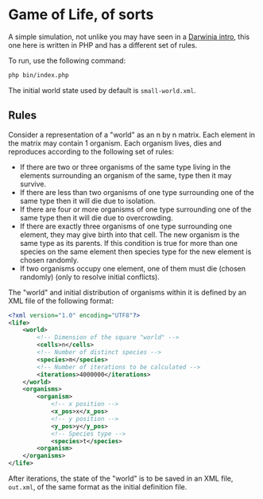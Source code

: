 Game of Life, of sorts
======================

A simple simulation, not unlike you may have seen in a [Darwinia intro][darwinia],
this one here is written in PHP and has a different set of rules.

To run, use the following command:

```sh
php bin/index.php
```

The initial world state used by default is `small-world.xml`.

Rules
-----

Consider a representation of a "world" as an n by n matrix. Each element in the matrix may
contain 1 organism. Each organism lives, dies and reproduces according to the following set
of rules:

 * If there are two or three organisms of the same type living in the elements surrounding an
   organism of the same, type then it may survive.
 * If there are less than two organisms of one type surrounding one of the same type then it will
   die due to isolation.
 * If there are four or more organisms of one type surrounding one of the same type then it will
   die due to overcrowding.
 * If there are exactly three organisms of one type surrounding one element, they may give birth
   into that cell. The new organism is the same type as its parents. If this condition is true for
   more than one species on the same element then species type for the new element is chosen
   randomly.
 * If two organisms occupy one element, one of them must die (chosen randomly) (only to resolve
   initial conflicts).

The "world" and initial distribution of organisms within it is defined by an XML file of the
following format:

```xml
<?xml version="1.0" encoding="UTF­8"?>
<life>
    <world>
        <!-- Dimension of the square "world" -->
        <cells>n</cells>
        <!-- Number of distinct species -->
        <species>m</species>
        <!-- Number of iterations to be calculated -->
        <iterations>4000000</iterations>
    </world>
    <organisms>
        <organism>
            <!-- x position -->
            <x_pos>x</x_pos>
            <!-- y position -->
            <y_pos>y</y_pos>
            <!-- Species type -->
            <species>t</species>
        <organism>
    </organisms>
</life>
```

After iterations, the state of the "world" is to be saved in an XML file, `out.xml`, of the same
format as the initial definition file.

 [darwinia]: https://youtu.be/RIqPWw0sqOI
